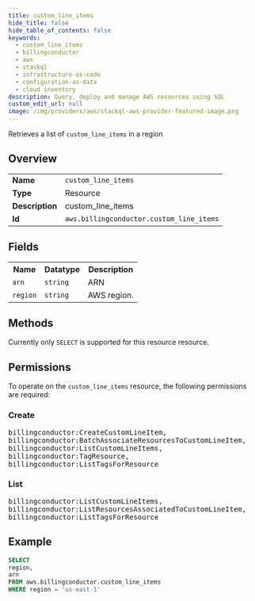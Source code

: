 ```yaml
---
title: custom_line_items
hide_title: false
hide_table_of_contents: false
keywords:
  - custom_line_items
  - billingconductor
  - aws
  - stackql
  - infrastructure-as-code
  - configuration-as-data
  - cloud inventory
description: Query, deploy and manage AWS resources using SQL
custom_edit_url: null
image: /img/providers/aws/stackql-aws-provider-featured-image.png
---
```

Retrieves a list of <code>custom_line_items</code> in a region

## Overview
<table><tbody>
<tr><td><b>Name</b></td><td><code>custom_line_items</code></td></tr>
<tr><td><b>Type</b></td><td>Resource</td></tr>
<tr><td><b>Description</b></td><td>custom_line_items</td></tr>
<tr><td><b>Id</b></td><td><code>aws.billingconductor.custom_line_items</code></td></tr>
</tbody></table>

## Fields
<table><tbody>
<tr><th>Name</th><th>Datatype</th><th>Description</th></tr>
<tr><td><code>arn</code></td><td><code>string</code></td><td>ARN</td></tr>
<tr><td><code>region</code></td><td><code>string</code></td><td>AWS region.</td></tr>

</tbody></table>

## Methods
Currently only <code>SELECT</code> is supported for this resource resource.

## Permissions

To operate on the <code>custom_line_items</code> resource, the following permissions are required:

### Create
<pre>
billingconductor:CreateCustomLineItem,
billingconductor:BatchAssociateResourcesToCustomLineItem,
billingconductor:ListCustomLineItems,
billingconductor:TagResource,
billingconductor:ListTagsForResource</pre>

### List
<pre>
billingconductor:ListCustomLineItems,
billingconductor:ListResourcesAssociatedToCustomLineItem,
billingconductor:ListTagsForResource</pre>


## Example
```sql
SELECT
region,
arn
FROM aws.billingconductor.custom_line_items
WHERE region = 'us-east-1'
```
